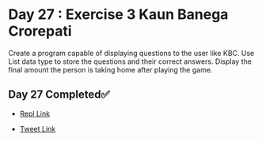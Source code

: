 # Day 27 : Exercise 3 Kaun Banega Crorepati

Create a program capable of displaying questions to the user like KBC. Use List data type to store the questions and their correct answers. Display the final amount the person is taking home after playing the game.

## Day 27 Completed✅ 

* [Repl Link](https://replit.com/@kishanrajput23/27-Day27-Exercise-3)

* [Tweet Link](https://twitter.com/kishan_rajput23/status/1606717442650411010?s=20&t=xNPYFt1Pp_nkn-7jYNpSiA)
